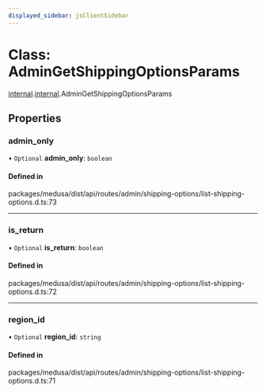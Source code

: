 ```yaml
---
displayed_sidebar: jsClientSidebar
---
```


# Class: AdminGetShippingOptionsParams

[internal](../modules/internal-8.md).[internal](../modules/internal-8.internal.md).AdminGetShippingOptionsParams

## Properties

### admin\_only

• `Optional` **admin\_only**: `boolean`

#### Defined in

packages/medusa/dist/api/routes/admin/shipping-options/list-shipping-options.d.ts:73

___

### is\_return

• `Optional` **is\_return**: `boolean`

#### Defined in

packages/medusa/dist/api/routes/admin/shipping-options/list-shipping-options.d.ts:72

___

### region\_id

• `Optional` **region\_id**: `string`

#### Defined in

packages/medusa/dist/api/routes/admin/shipping-options/list-shipping-options.d.ts:71
